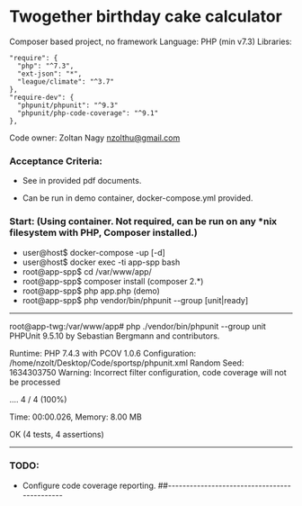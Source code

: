 # Twogether birthday cake calculator

Composer based project, no framework
Language: PHP (min v7.3)
Libraries:
```
"require": {
  "php": "^7.3",
  "ext-json": "*",
  "league/climate": "^3.7"
},
"require-dev": {
  "phpunit/phpunit": "^9.3"
  "phpunit/php-code-coverage": "^9.1"
},
```

Code owner: Zoltan Nagy <nzolthu@gmail.com> 

### Acceptance Criteria:
- See in provided pdf documents.

- Can be run in demo container, docker-compose.yml provided. 

### Start: (Using container. Not required, can be run on any *nix filesystem with PHP, Composer installed.)

- user@host$ docker-compose -up [-d]
- user@host$ docker exec -ti app-spp bash
- root@app-spp$ cd /var/www/app/
- root@app-spp$ composer install (composer 2.*)
- root@app-spp$ php app.php (demo)
- root@app-spp$ php vendor/bin/phpunit --group [unit|ready]
__________________________________________________________________________________________
root@app-twg:/var/www/app# php ./vendor/bin/phpunit --group unit
PHPUnit 9.5.10 by Sebastian Bergmann and contributors.

Runtime:       PHP 7.4.3 with PCOV 1.0.6
Configuration: /home/nzolt/Desktop/Code/sportsp/phpunit.xml
Random Seed:   1634303750
Warning:       Incorrect filter configuration, code coverage will not be processed

....                                                                4 / 4 (100%)

Time: 00:00.026, Memory: 8.00 MB

OK (4 tests, 4 assertions)
__________________________________________________________________________________________

### TODO:
- Configure code coverage reporting.
##---------------------------------------------

